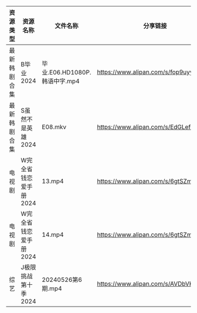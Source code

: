 | 资源类型   | 资源名称          | 文件名称                    | 分享链接                                 | 更新时间                |
| ------ | ------------- | ----------------------- | ------------------------------------ | ------------------- |
| 最新韩剧合集 | B毕业2024       | 毕业.E06.HD1080P.韩语中字.mp4 | https://www.alipan.com/s/fop9uyywL8B | 2024-05-27 07:28:03 |
| 最新韩剧合集 | S虽然不是英雄2024   | E08.mkv                 | https://www.alipan.com/s/EdGLefHeWvz | 2024-05-27 00:08:58 |
| 电视剧    | W完全省钱恋爱手册2024 | 13.mp4                  | https://www.alipan.com/s/6gtSZmCtHmc | 2024-05-27 00:09:10 |
| 电视剧    | W完全省钱恋爱手册2024 | 14.mp4                  | https://www.alipan.com/s/6gtSZmCtHmc | 2024-05-27 00:09:10 |
| 综艺     | J极限挑战第十季2024  | 20240526第6期.mp4         | https://www.alipan.com/s/AVDbVKDwyT9 | 2024-05-27 00:11:28 |
